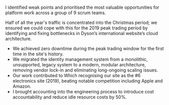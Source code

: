 I identified weak points and prioritised the most valuable opportunities for platform work across a group of 9 scrum teams.

Half of all the year's traffic is concentrated into the Christmas period; we ensured we could cope with this for the 2019 peak trading period by identifying and fixing bottlenecks in Dyson’s international website’s cloud architecture.

-	We achieved zero downtime during the peak trading window for the first time in the site's history.
-	We migrated the identity management system from a monolithic, unsupported, legacy system to a modern, modular architecture, removing vendor lock-in and eliminating long-ongoing scaling issues.
-	Our work contributed to Which recognising our site as the #6 electronics site (2019), beating notable competition including Apple and Amazon.
-	I brought accounting into the engineering process to introduce cost accountability and reduce idle resource costs by 50%.
